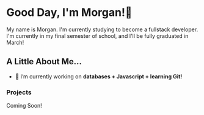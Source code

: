 # Good Day, I'm Morgan!🌼

My name is Morgan. I'm currently studying to become a fullstack developer. I'm currently in my final semester of school, and I'll be fully graduated in March!

## A Little About Me...

- 🔭 I’m currently working on <b>databases + Javascript + learning Git! </b>

### Projects

Coming Soon!
